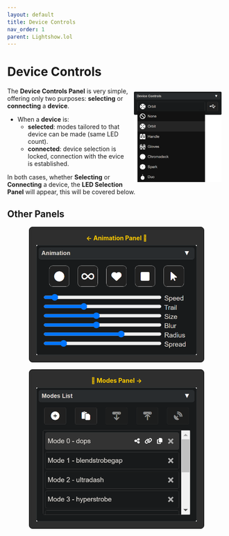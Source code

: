```yaml
---
layout: default
title: Device Controls
nav_order: 1
parent: Lightshow.lol
---
```

<style>
  .panel-grid {
    display: grid;
    grid-template-columns: repeat(auto-fit, minmax(200px, 1fr));
    gap: 16px;
    margin: 0 auto;
    max-width: 80%;
    margin-top: 10px;
  }

  .panel-link {
    background-color: #2e2e2e;
    border-radius: 8px;
    text-decoration: none;
    color: #ffffff;
    padding: 16px;
    display: flex;
    flex-direction: column;
    align-items: center;
    transition: transform 0.2s;
    border: 1px solid #080808;
  }

  .panel-link:hover {
    transform: scale(1.02);
  }

  .panel-title {
    margin-bottom: 8px;
    font-weight: bold;
    color: #ffcc00;
  }

  .panel-img {
    max-width: 100%;
  }
</style>
# Device Controls

<img style="float:right;max-width:40%;margin:10px;" src="assets/images/lightshow-lol-device.png">

The **Device Controls Panel** is very simple, offering only two purposes: **selecting** or **connecting** a **device**.

- When a **device** is:
  - **selected**: modes tailored to that device can be made (same LED count).
  - **connected**: device selection is locked, connection with the evice is established.

In both cases, whether **Selecting** or **Connecting** a device, the **LED Selection Panel** will appear, this will be covered below.

## Other Panels

<div class="panel-grid">
  <a href="lightshow_lol_animation.html" class="panel-link">
    <span class="panel-title">← Animation Panel 🔗</span>
    <img src="assets/images/lightshow-lol-animation.png" class="panel-img">
  </a>
  <a href="lightshow_lol_modes.html" class="panel-link">
    <span class="panel-title">🔗 Modes Panel →</span>
    <img src="assets/images/lightshow-lol-modes.png" class="panel-img">
  </a>
</div>

